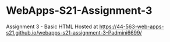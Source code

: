 # WebApps-S21-Assignment-3
Assignment 3 - Basic HTML
Hosted at  https://44-563-web-apps-s21.github.io/webapps-s21-assignment-3-Padmini6699/
